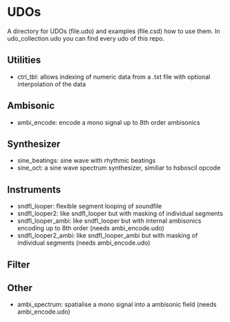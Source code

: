 # UDOs
A directory for UDOs (file.udo) and examples (file.csd) how to use
them. In udo_collection.udo you can find every udo of this repo.

## Utilities
- ctrl_tbl: allows indexing of numeric data from a .txt file with
optional interpolation of the data
## Ambisonic
- ambi_encode: encode a mono signal up to 8th order ambisonics

## Synthesizer
- sine_beatings: sine wave with rhythmic beatings
- sine_oct: a sine wave spectrum synthesizer, similiar to hsboscil opcode
## Instruments
- sndfl_looper: flexible segment looping of soundfile	
- sndfl_looper2: like sndfl_looper but with masking of individual
segments
- sndfl_looper_ambi: like sndfl_looper but with internal ambisonics
encoding up to 8th order (needs ambi_encode.udo)
- sndfl_looper2_ambi: like sndfl_looper_ambi but with masking of
individual segments (needs ambi_encode.udo)
## Filter
## Other
- ambi_spectrum: spatialise a mono signal into a ambisonic field
(needs ambi_encode.udo)